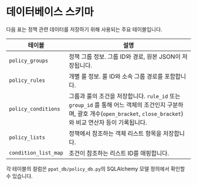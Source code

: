 # 데이터베이스 스키마

다음 표는 정책 관련 데이터를 저장하기 위해 사용되는 주요 테이블입니다.

| 테이블 | 설명 |
| ------ | ---- |
| `policy_groups` | 정책 그룹 정보. 그룹 ID와 경로, 원본 JSON이 저장됩니다. |
| `policy_rules` | 개별 룰 정보. 룰 ID와 소속 그룹 경로를 포함합니다. |
| `policy_conditions` | 그룹과 룰의 조건을 저장합니다. `rule_id` 또는 `group_id` 를 통해 어느 객체의 조건인지 구분하며, 괄호 개수(`open_bracket`, `close_bracket`)와 비교 연산자 등이 기록됩니다. |
| `policy_lists` | 정책에서 참조하는 객체 리스트 항목을 저장합니다. |
| `condition_list_map` | 조건이 참조하는 리스트 ID를 매핑합니다. |

각 테이블의 컬럼은 `ppat_db/policy_db.py`의 SQLAlchemy 모델 정의에서 확인할 수 있습니다.
